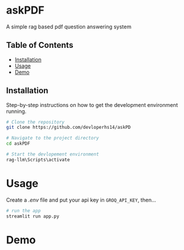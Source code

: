# askPDF
A simple rag based pdf question answering system

## Table of Contents

- [Installation](#installation)
- [Usage](#usage)
- [Demo](#demo)
## Installation

Step-by-step instructions on how to get the development environment running.

```sh
# Clone the repository
git clone https://github.com/devloperhs14/askPD

# Navigate to the project directory
cd askPDF

# Start the devlopement environment
rag-llm\Scripts\activate
```


# Usage
Create a *.env* file and put your api key in `GROQ_API_KEY`, then...
```sh
# run the app
streamlit run app.py
```

# Demo




